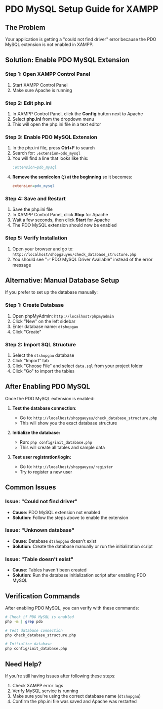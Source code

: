 # PDO MySQL Setup Guide for XAMPP

## The Problem
Your application is getting a "could not find driver" error because the PDO MySQL extension is not enabled in XAMPP.

## Solution: Enable PDO MySQL Extension

### Step 1: Open XAMPP Control Panel
1. Start XAMPP Control Panel
2. Make sure Apache is running

### Step 2: Edit php.ini
1. In XAMPP Control Panel, click the **Config** button next to Apache
2. Select **php.ini** from the dropdown menu
3. This will open the php.ini file in a text editor

### Step 3: Enable PDO MySQL Extension
1. In the php.ini file, press **Ctrl+F** to search
2. Search for: `;extension=pdo_mysql`
3. You will find a line that looks like this:
   ```ini
   ;extension=pdo_mysql
   ```
4. **Remove the semicolon (;) at the beginning** so it becomes:
   ```ini
   extension=pdo_mysql
   ```

### Step 4: Save and Restart
1. Save the php.ini file
2. In XAMPP Control Panel, click **Stop** for Apache
3. Wait a few seconds, then click **Start** for Apache
4. The PDO MySQL extension should now be enabled

### Step 5: Verify Installation
1. Open your browser and go to: `http://localhost/shopgauyeu/check_database_structure.php`
2. You should see "✅ PDO MySQL Driver Available" instead of the error message

## Alternative: Manual Database Setup

If you prefer to set up the database manually:

### Step 1: Create Database
1. Open phpMyAdmin: `http://localhost/phpmyadmin`
2. Click "New" on the left sidebar
3. Enter database name: `dtshopgau`
4. Click "Create"

### Step 2: Import SQL Structure
1. Select the `dtshopgau` database
2. Click "Import" tab
3. Click "Choose File" and select `data.sql` from your project folder
4. Click "Go" to import the tables

## After Enabling PDO MySQL

Once the PDO MySQL extension is enabled:

1. **Test the database connection:**
   - Go to: `http://localhost/shopgauyeu/check_database_structure.php`
   - This will show you the exact database structure

2. **Initialize the database:**
   - Run: `php config/init_database.php`
   - This will create all tables and sample data

3. **Test user registration/login:**
   - Go to: `http://localhost/shopgauyeu/register`
   - Try to register a new user

## Common Issues

### Issue: "Could not find driver"
- **Cause:** PDO MySQL extension not enabled
- **Solution:** Follow the steps above to enable the extension

### Issue: "Unknown database"
- **Cause:** Database `dtshopgau` doesn't exist
- **Solution:** Create the database manually or run the initialization script

### Issue: "Table doesn't exist"
- **Cause:** Tables haven't been created
- **Solution:** Run the database initialization script after enabling PDO MySQL

## Verification Commands

After enabling PDO MySQL, you can verify with these commands:

```bash
# Check if PDO MySQL is enabled
php -m | grep pdo

# Test database connection
php check_database_structure.php

# Initialize database
php config/init_database.php
```

## Need Help?

If you're still having issues after following these steps:

1. Check XAMPP error logs
2. Verify MySQL service is running
3. Make sure you're using the correct database name (`dtshopgau`)
4. Confirm the php.ini file was saved and Apache was restarted 